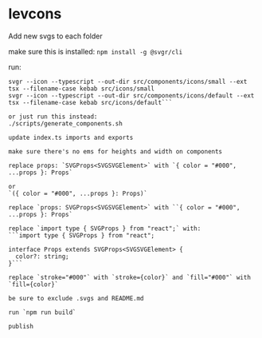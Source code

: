 # levcons

Add new svgs to each folder

make sure this is installed: 
`npm install -g @svgr/cli`

run: 
```svgr --icon --typescript --out-dir src/components/icons/micro --ext tsx --filename-case kebab src/icons/micro
svgr --icon --typescript --out-dir src/components/icons/small --ext tsx --filename-case kebab src/icons/small
svgr --icon --typescript --out-dir src/components/icons/default --ext tsx --filename-case kebab src/icons/default```

or just run this instead: 
./scripts/generate_components.sh

update index.ts imports and exports

make sure there's no ems for heights and width on components

replace props: `SVGProps<SVGSVGElement>` with `{ color = "#000", ...props }: Props`

or 
`({ color = "#000", ...props }: Props)` 

replace `props: SVGProps<SVGSVGElement>` with ``{ color = "#000", ...props }: Props`

replace `import type { SVGProps } from "react";` with: 
```import type { SVGProps } from "react";

interface Props extends SVGProps<SVGSVGElement> {
  color?: string;
}```

replace `stroke="#000"` with `stroke={color}` and `fill="#000"` with `fill={color}`

be sure to exclude .svgs and README.md

run `npm run build` 

publish

